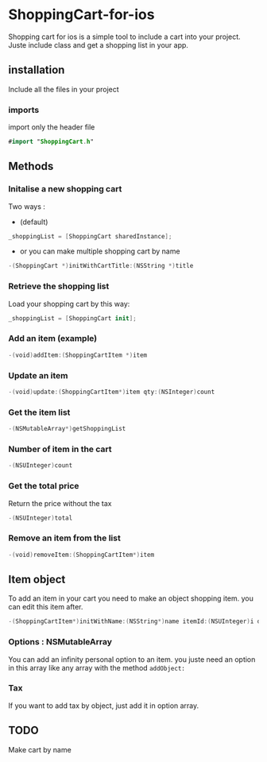 # ShoppingCart-for-ios

Shopping cart for ios is a simple tool to include a cart into your project.
Juste include class and get a shopping list in your app.

## installation

Include all the files in your project

### imports
import only the header file
```swift
#import "ShoppingCart.h"
```
## Methods

### Initalise a new shopping cart

Two ways :
 - (default)
```swift
_shoppingList = [ShoppingCart sharedInstance];
```
 - or you can make multiple shopping cart by name
```swift
-(ShoppingCart *)initWithCartTitle:(NSString *)title
```

### Retrieve the shopping list
Load your shopping cart by this way:
```swift
_shoppingList = [ShoppingCart init];
```

### Add an item (example)
```swift
-(void)addItem:(ShoppingCartItem *)item
```

### Update an item
```swift
-(void)update:(ShoppingCartItem*)item qty:(NSInteger)count
```

### Get the item list
```swift
-(NSMutableArray*)getShoppingList
```

### Number of item in the cart
```swift
-(NSUInteger)count
```

### Get the total price
Return the price without the tax
```swift
-(NSUInteger)total
```

### Remove an item from the list
```swift
-(void)removeItem:(ShoppingCartItem*)item
```

## Item object
To add an item in your cart you need to make an object shopping item. 
you can edit this item after.

```swift
-(ShoppingCartItem*)initWithName:(NSString*)name itemId:(NSUInteger)i description:(NSString*)desc price:(NSNumber*)p quantity:(NSUInteger)q options:(NSMutableArray*)opt;
```

### Options : NSMutableArray
You can add an infinity personal option to an item. 
you juste need an option in this array like any array with the method ```addObject: ```

### Tax

If you want to add tax by object, just add it in option array.

## TODO
Make cart by name